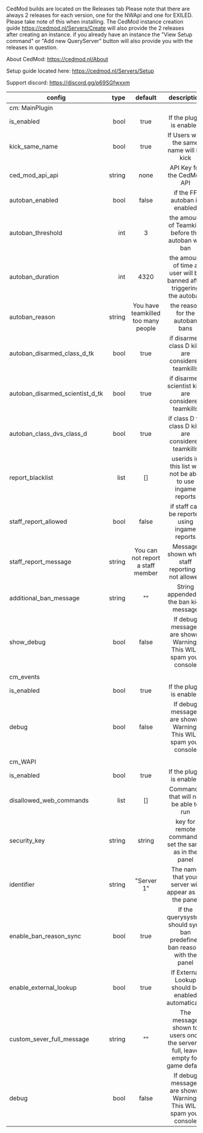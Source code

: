 CedMod builds are located on the Releases tab Please note that there are always 2 releases for each version, one for the NWApi and one for EXILED. Please take note of this when installing.
The CedMod instance creation guide https://cedmod.nl/Servers/Create will also provide the 2 releases after creating an instance.
if you already have an instance the "View Setup command" or "Add new QueryServer" button will also provide you with the releases in question.

About CedMod: https://cedmod.nl/About

Setup guide located here: https://cedmod.nl/Servers/Setup

Support discord: https://discord.gg/p69SGfwxxm


| config                              | type      | default  | description                                                                |
|-------------------------------------|----------:|:--------:|:--------------------------------------------------------------------------:|
| cm: MainPlugin                                                                                                                          |
| is_enabled                          |   bool    | true     | If the plugin is enabled                                                   |
| kick_same_name                      |   bool    | true     | If Users with the same name will be kick                                   |
| ced_mod_api_api                     |   string  | none     | API Key for the CedMod API                                                 |
| autoban_enabled                     |   bool    | false    | if the FF autoban is enabled                                               |
| autoban_threshold                   |   int     | 3        | the amount of Teamkills before the autoban will ban                        |
| autoban_duration                    |   int     | 4320     | the amount of time a user will be banned after triggering the autoban      |
| autoban_reason                      |   string  | You have teamkilled too many people | the reason for the autoban bans                 |
| autoban_disarmed_class_d_tk         |   bool    | true     | if disarmed class D kills are considered teamkills                         | 
| autoban_disarmed_scientist_d_tk     |   bool    | true     | if disarmed scientist kills are considered teamkills                       |
| autoban_class_dvs_class_d           |   bool    | true     | if class D vs class D kills are considered teamkills                       |
| report_blacklist                    |   list    | []       | userids in this list will not be able to use ingame reports                |
| staff_report_allowed                |   bool    | false    | if staff can be reported using ingame reports                              |
| staff_report_message                |   string  | You can not report a staff member | Message shown when staff reporting is not allowed |
| additional_ban_message              |   string  | ""       | String appended to the ban kick message                                    |
| show_debug                          |   bool    | false    | If debug messages are shown, Warning: This WILL spam your console          |
|                                                                                                                                         |
| cm_events                                                                                                                               |
| is_enabled                          |   bool    | true     | If the plugin is enabled                                                   |
| debug                               |   bool    | false    | If debug messages are shown, Warning: This WILL spam your console          |
|                                                                                                                                         |
| cm_WAPI                                                                                                                                 |
| is_enabled                          |   bool    | true     | If the plugin is enabled                                                   |
| disallowed_web_commands             |   list    | []       | Commands that will not be able to run                                      |
| security_key                        |   string  | string   | key for remote commands, set the same as in the panel                      |
| identifier                          |   string  | "Server 1"| The name that your server will appear as on the panel                     |
| enable_ban_reason_sync              |   bool    | true     | If the querysystem should sync ban predefined ban reasons with the panel   |
| enable_external_lookup              |   bool    | true     | If External Lookup should be enabled automatically                         |
| custom_sever_full_message           |   string  | ""       | The message shown to users once the server is full, leave empty for game default |
| debug                               |   bool    | false    | If debug messages are shown, Warning: This WILL spam your console           |
